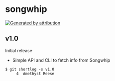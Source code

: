 songwhip
========

[![Generated by attribution][attribution-badge]][attribution-url]


v1.0
----

Initial release

- Simple API and CLI to fetch info from Songwhip

```text
$ git shortlog -s v1.0
     4	Amethyst Reese
```

[attribution-badge]:
    https://img.shields.io/badge/generated%20by-attribution-informational
[attribution-url]: https://attribution.omnilib.dev
